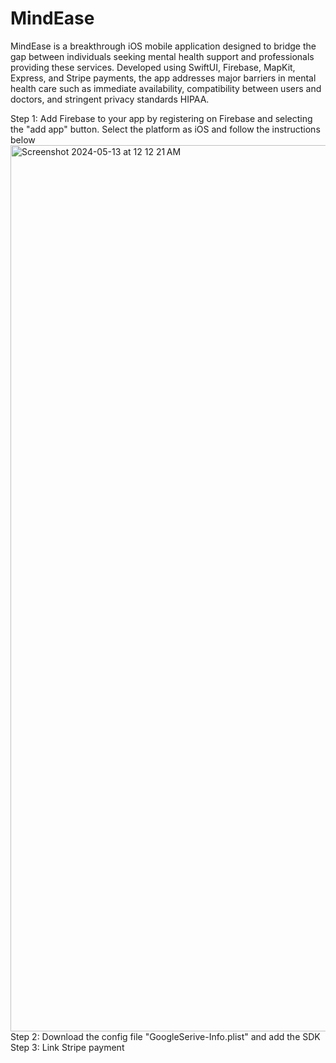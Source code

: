 # MindEase
MindEase is a breakthrough iOS mobile application designed to bridge the gap between individuals seeking mental health support and professionals providing these services. Developed using SwiftUI, Firebase, MapKit, Express, and Stripe payments, the app addresses major barriers in mental health care such as immediate availability, compatibility between users and doctors, and stringent privacy standards HIPAA.


Step 1: Add Firebase to your app by registering on Firebase and selecting the "add app" button. Select the platform as iOS and follow the instructions below
<img width="1418" alt="Screenshot 2024-05-13 at 12 12 21 AM" src="https://github.com/MeghanaNandaKumar/MindEase/assets/123039710/40658a4b-2052-46c1-874f-b3f4e7dcfc80">
Step 2: Download the config file "GoogleSerive-Info.plist" and add the SDK
Step 3: Link Stripe payment
